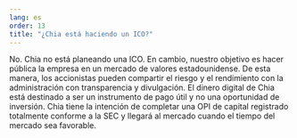 ```yaml
---
lang: es
order: 13
title: "¿Chia está haciendo un ICO?"
---
```


No. Chia no está planeando una ICO. En cambio, nuestro objetivo es hacer pública la empresa en un mercado de valores estadounidense. De esta manera, los accionistas pueden compartir el riesgo y el rendimiento con la administración con transparencia y divulgación. El dinero digital de Chia está destinado a ser un instrumento de pago útil y no una oportunidad de inversión. Chia tiene la intención de completar una OPI de capital registrado totalmente conforme a la SEC y llegará al mercado cuando el tiempo del mercado sea favorable.
